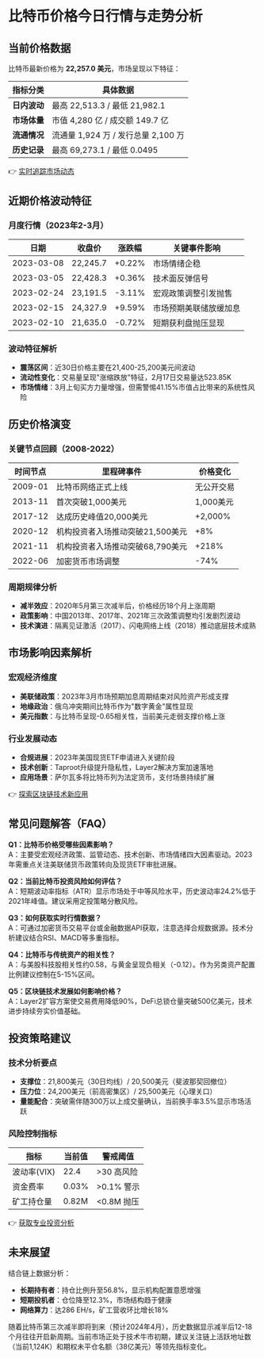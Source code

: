 # 比特币价格今日行情与走势分析

## 当前价格数据
比特币最新价格为 **22,257.0 美元**，市场呈现以下特征：

| 指标分类       | 具体数据                          |
|----------------|-----------------------------------|
| **日内波动**   | 最高 22,513.3 / 最低 21,982.1   |
| **市场体量**   | 市值 4,280 亿 / 成交额 149.7 亿 |
| **流通情况**   | 流通量 1,924 万 / 发行总量 2,100 万 |
| **历史记录**   | 最高 69,273.1 / 最低 0.0495     |

👉 [实时追踪市场动态](https://bit.ly/okx_welcome)

## 近期价格波动特征
### 月度行情（2023年2-3月）
| 日期       | 收盘价   | 涨跌幅 | 关键事件影响                 |
|------------|----------|--------|------------------------------|
| 2023-03-08 | 22,245.7 | +0.22% | 市场情绪企稳                 |
| 2023-03-05 | 22,428.3 | +0.36% | 技术面反弹信号               |
| 2023-02-24 | 23,191.5 | -3.11% | 宏观政策调整引发抛售         |
| 2023-02-15 | 24,327.9 | +9.59% | 市场预期美联储放缓加息       |
| 2023-02-10 | 21,635.0 | -0.72% | 短期获利盘抛压显现           |

### 波动特征解析
- **震荡区间**：近30日价格主要在21,400-25,200美元间波动
- **流动性变化**：交易量呈现"涨缩跌放"特征，2月17日交易量达523.85K
- **市场情绪**：3月上旬买方力量增强，但需警惕41.15%市值占比带来的系统性风险

## 历史价格演变
### 关键节点回顾（2008-2022）
| 时间节点       | 里程碑事件                          | 价格变化           |
|----------------|-------------------------------------|--------------------|
| 2009-01        | 比特币网络正式上线                  | 无公开交易         |
| 2013-11        | 首次突破1,000美元                   | 1,000美元          |
| 2017-12        | 达成历史峰值20,000美元              | +2,000%            |
| 2020-12        | 机构投资者入场推动突破21,500美元     | +8%                |
| 2021-11        | 机构投资者入场推动突破68,790美元     | +218%              |
| 2022-06        | 加密货币市场调整                    | -74%               |

### 周期规律分析
- **减半效应**：2020年5月第三次减半后，价格经历18个月上涨周期
- **政策影响**：中国2013年、2017年、2021年三次政策调整均引发剧烈波动
- **技术演进**：隔离见证激活（2017）、闪电网络上线（2018）推动底层技术成熟

## 市场影响因素解析
### 宏观经济维度
- **美联储政策**：2023年3月市场预期加息周期结束对风险资产形成支撑
- **地缘政治**：俄乌冲突期间比特币作为"数字黄金"属性显现
- **美元指数**：与比特币呈现-0.65相关性，当前美元走弱支撑价格上涨

### 行业发展动态
- **合规进展**：2023年美国现货ETF申请进入关键阶段
- **技术创新**：Taproot升级提升隐私性，Layer2解决方案加速落地
- **应用场景**：萨尔瓦多将比特币列为法定货币，支付场景持续扩展

👉 [探索区块链技术新应用](https://bit.ly/okx_welcome)

## 常见问题解答（FAQ）
**Q1：比特币价格受哪些因素影响？**  
A：主要受宏观经济政策、监管动态、技术创新、市场情绪四大因素驱动。2023年需重点关注美联储货币政策转向及现货ETF审批进展。

**Q2：当前比特币投资风险如何评估？**  
A：短期波动率指标（ATR）显示市场处于中等风险水平，历史波动率24.2%低于2021年峰值。建议采用定投策略分散风险。

**Q3：如何获取实时行情数据？**  
A：可通过加密货币交易平台或金融数据API获取，注意选择合规数据源。技术分析建议结合RSI、MACD等多重指标。

**Q4：比特币与传统资产的相关性？**  
A：与美股科技股相关性约0.58，与黄金呈现负相关（-0.12）。作为另类资产配置比例建议控制在5-15%区间。

**Q5：区块链技术发展如何影响价格？**  
A：Layer2扩容方案使交易费用降低90%，DeFi总锁仓量突破500亿美元，技术进步持续夯实价值基础。

## 投资策略建议
### 技术分析要点
- **支撑位**：21,800美元（30日均线）/ 20,500美元（斐波那契回撤位）
- **压力位**：24,200美元（前高密集区）/ 25,500美元（心理关口）
- **量能配合**：突破需伴随300万以上成交量确认，当前换手率3.5%显示市场活跃

### 风险控制指标
| 指标        | 当前值   | 警戒阈值   |
|-------------|----------|------------|
| 波动率(VIX) | 22.4     | >30 高风险 |
| 资金费率    | 0.03%    | >0.1% 警示 |
| 矿工持仓量  | 0.82M    | <0.8M 抛压 |

👉 [获取专业投资分析](https://bit.ly/okx_welcome)

## 未来展望
结合链上数据分析：
- **长期持有者**：持仓比例升至56.8%，显示机构配置意愿增强
- **短期投机者**：仓位降至12.3%，市场结构趋于健康
- **网络算力**：达286 EH/s，矿工营收环比增长18%

随着比特币第三次减半即将到来（预计2024年4月），历史数据显示减半后12-18个月往往开启新周期。当前市场正处于技术牛市初期，建议关注链上活跃地址数（当前1,124K）和期权未平仓名额（38亿美元）等领先指标变化。